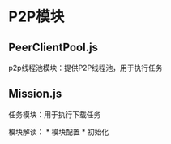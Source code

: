 # P2P模块

## PeerClientPool.js
p2p线程池模块：提供P2P线程池，用于执行任务

## Mission.js
任务模块：用于执行下载任务

模块解读：
    * 模块配置
    * 初始化